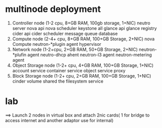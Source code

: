 # multinode deployment

1. Controller node (1-2 cpu, 8+GB RAM, 100gb storage, 1+NIC)
        neutro server
        nova api
        nova scheduler
        keystone all
        glance api
        glance registry
        cider api
        cider scheduler
        message queue
        database
2. Compute node (2-4+ cpu, 8+GB RAM, 100+GB Storage, 2+NIC)
        nova Compute
        neutron-*plugin agent
        hypervisor
3. Network node (1-2+cpu, 2+GB RAM, 50+GB Storage, 2+NIC)
        neutron-*plufin agent
        neutro-dhcp ahent
        neutron-l3 agent
        neutron-metering agent
4. Object Storage node (1-2+ cpu, 4+GB RAM, 100+GB Storage, 1+NIC)
        account service
        container service
        object service
        proxy
5. Block Storage node (1-2+ cpu, 2+GB RAM, 100+GB Storage, 1+NIC)
        cinder volume
        shared the filesystem service

# lab

==> Launch 2 nodes in virtual box and attach 2nic cards( 1 for bridge to access internet and another adaptor use for internal)
